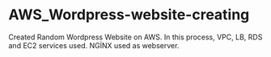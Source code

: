 # AWS_Wordpress-website-creating
Created Random Wordpress Website on AWS. In this process, VPC, LB, RDS and EC2 services used. NGİNX used as webserver.  
